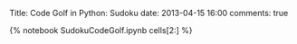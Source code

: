 Title: Code Golf in Python: Sudoku
date: 2013-04-15 16:00
comments: true

{% notebook SudokuCodeGolf.ipynb cells[2:] %}
